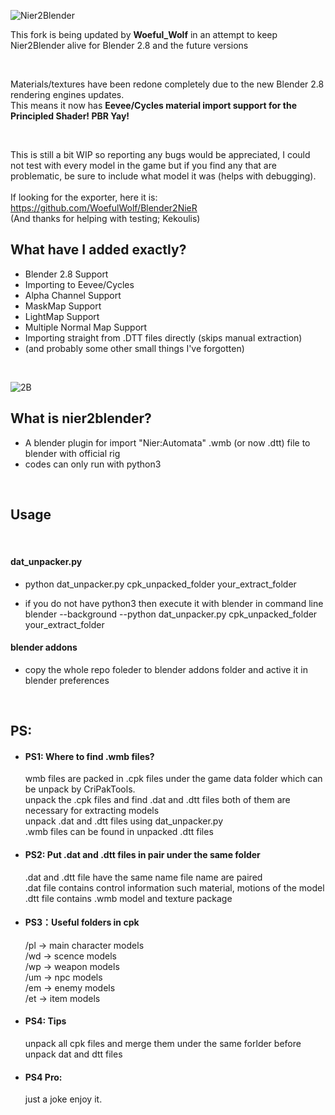 ![Nier2Blender](https://user-images.githubusercontent.com/54476280/64488614-519a7280-d24a-11e9-8627-784cdc5ac3de.png)
<br>

This fork is being updated by **Woeful_Wolf** in an attempt to keep Nier2Blender alive for Blender 2.8 and the future versions <br>

<br>

Materials/textures have been redone completely due to the new Blender 2.8 rendering engines updates. <br>
This means it now has **Eevee/Cycles material import support for the Principled Shader! PBR Yay!** <br>

<br>

This is still a bit WIP so reporting any bugs would be appreciated, I could not test with every model in the game but if you find any that are problematic, be sure to include what model it was (helps with debugging). <br>
<br>
If looking for the exporter, here it is: <br>
https://github.com/WoefulWolf/Blender2NieR
<br>
(And thanks for helping with testing; Kekoulis)

## What have I added exactly?

* Blender 2.8 Support
* Importing to Eevee/Cycles
* Alpha Channel Support
* MaskMap Support
* LightMap Support
* Multiple Normal Map Support
* Importing straight from .DTT files directly (skips manual extraction)
* (and probably some other small things I've forgotten)

<br>

![2B](https://i.imgur.com/WObGcDP.png)

## What is nier2blender?

* A blender plugin for import "Nier:Automata" .wmb (or now .dtt) file to blender with official rig<br>
* codes can only run with python3


<br>

## Usage

<br> 

#### dat_unpacker.py

* python dat_unpacker.py cpk_unpacked_folder your_extract_folder

* if you do not have python3 then execute it with blender in command line<br>
blender --background --python dat_unpacker.py cpk_unpacked_folder your_extract_folder

#### blender addons
* copy the whole repo foleder to blender addons folder and active it in blender preferences

<br>

## PS:

* #### PS1: Where to find .wmb files?
    wmb files are packed in .cpk files under the game data folder which can be unpack by CriPakTools.<br>
    unpack the .cpk files and find .dat and .dtt files both of them are necessary for extracting models<br>
    unpack .dat and .dtt files using dat_unpacker.py<br>
    .wmb files can be found in unpacked .dtt files<br>


* #### PS2: Put .dat and .dtt files in pair under the same folder
    .dat and .dtt file have the same name file name are paired<br>
    .dat file contains control information such material, motions of the model <br>
    .dtt file contains .wmb model and texture package<br>

* #### PS3：Useful folders in cpk
    /pl -> main character models<br>
    /wd -> scence models<br>
    /wp -> weapon models<br>
    /um -> npc models<br>
    /em -> enemy models<br>
    /et -> item models<br>

* #### PS4: Tips
    unpack all cpk files and merge them under the same forlder before unpack dat and dtt files

*  #### PS4 Pro:
    just a joke enjoy it.
